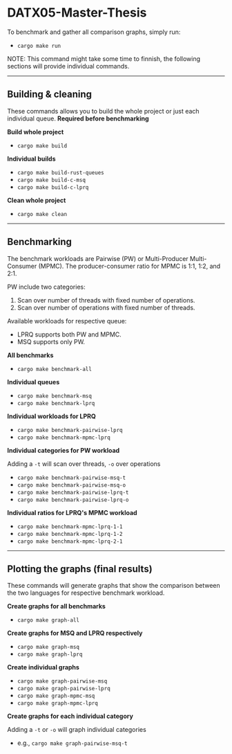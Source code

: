 # DATX05-Master-Thesis
To benchmark and gather all comparison graphs, simply run:
- `cargo make run`

NOTE: This command might take some time to finnish, the following sections will provide individual commands.

***

## Building & cleaning
These commands allows you to build the whole project or just each individual queue. **Required before benchmarking**

**Build whole project**
- `cargo make build`

**Individual builds**
- `cargo make build-rust-queues`
- `cargo make build-c-msq`
- `cargo make build-c-lprq`

**Clean whole project**
- `cargo make clean`

***

## Benchmarking
The benchmark workloads are Pairwise (PW) or Multi-Producer Multi-Consumer (MPMC). The producer-consumer ratio for MPMC is 1:1, 1:2, and 2:1.

PW include two categories:
1. Scan over number of threads with fixed number of operations.
2. Scan over number of operations with fixed number of threads.

Available workloads for respective queue:
- LPRQ supports both PW and MPMC.
- MSQ supports only PW.

**All benchmarks**
- `cargo make benchmark-all`

**Individual queues**
- `cargo make benchmark-msq`
- `cargo make benchmark-lprq`

**Individual workloads for LPRQ**
- `cargo make benchmark-pairwise-lprq`
- `cargo make benchmark-mpmc-lprq`

**Individual categories for PW workload**

Adding a `-t` will scan over threads, `-o` over operations

- `cargo make benchmark-pairwise-msq-t`
- `cargo make benchmark-pairwise-msq-o`
- `cargo make benchmark-pairwise-lprq-t`
- `cargo make benchmark-pairwise-lprq-o`

**Individual ratios for LPRQ's MPMC workload**
- `cargo make benchmark-mpmc-lprq-1-1`
- `cargo make benchmark-mpmc-lprq-1-2`
- `cargo make benchmark-mpmc-lprq-2-1`

***

## Plotting the graphs (final results)
These commands will generate graphs that show the comparison between the two languages for respective benchmark workload.

**Create graphs for all benchmarks**
- `cargo make graph-all`

**Create graphs for MSQ and LPRQ respectively**
- `cargo make graph-msq`
- `cargo make graph-lprq`

**Create individual graphs**
- `cargo make graph-pairwise-msq`
- `cargo make graph-pairwise-lprq`
- `cargo make graph-mpmc-msq`
- `cargo make graph-mpmc-lprq`

**Create graphs for each individual category**

Adding a `-t` or `-o` will graph individual categories
- e.g., `cargo make graph-pairwise-msq-t`